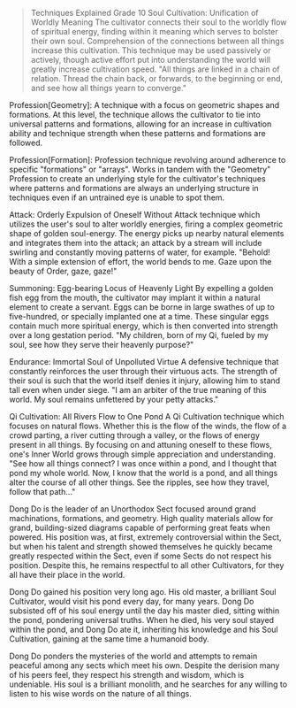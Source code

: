 >Techniques Explained 
Grade 10 Soul Cultivation: Unification of Worldly Meaning 
The cultivator connects their soul to the worldly flow of spiritual energy, finding within it meaning which serves to bolster their own soul. Comprehension of the connections between all things increase this cultivation. This technique may be used passively or actively, though active effort put into understanding the world will greatly increase cultivation speed. 
"All things are linked in a chain of relation. Thread the chain back, or forwards, to the beginning or end, and see how all things yearn to converge."

Profession[Geometry]:
A technique with a focus on geometric shapes and formations. At this level, the technique allows the cultivator to tie into universal patterns and formations, allowing for an increase in cultivation ability and technique strength when these patterns and formations are followed. 

Profession[Formation]:
Profession technique revolving around adherence to specific "formations" or "arrays". Works in tandem with the "Geometry" Profession to create an underlying style for the cultivator's techniques where patterns and formations are always an underlying structure in techniques even if an untrained eye is unable to spot them. 

Attack: Orderly Expulsion of Oneself Without 
Attack technique which utilizes the user's soul to alter worldly energies, firing a complex geometric shape of golden soul-energy. The energy picks up nearby natural elements and integrates them into the attack; an attack by a stream will include swirling and constantly moving patterns of water, for example. 
"Behold! With a simple extension of effort, the world bends to me. Gaze upon the beauty of Order, gaze, gaze!" 

Summoning: Egg-bearing Locus of Heavenly Light 
By expelling a golden fish egg from the mouth, the cultivator may implant it within a natural element to create a servant. Eggs can be borne in large swathes of up to five-hundred, or specially implanted one at a time. These singular eggs contain much more spiritual energy, which is then converted into strength over a long gestation period. 
"My children, born of my Qi, fueled by my soul, see how they serve their heavenly purpose?"

Endurance: Immortal Soul of Unpolluted Virtue 
A defensive technique that constantly reinforces the user through their virtuous acts. The strength of their soul is such that the world itself denies it injury, allowing him to stand tall even when under siege. 
"I am an arbiter of the true meaning of this world. My soul remains unfettered by your petty attacks." 

Qi Cultivation: All Rivers Flow to One Pond 
A Qi Cultivation technique which focuses on natural flows. Whether this is the flow of the winds, the flow of a crowd parting, a river cutting through a valley, or the flows of energy present in all things. By focusing on and attuning oneself to these flows, one's Inner World grows through simple appreciation and understanding. 
"See how all things connect? I was once within a pond, and I thought that pond my whole world. Now, I know that the world is a pond, and all things alter the course of all other things. See the ripples, see how they travel, follow that path..."

Dong Do is the leader of an Unorthodox Sect focused around grand machinations, formations, and geometry. High quality materials allow for grand, building-sized diagrams capable of performing great feats when powered. His position was, at first, extremely controversial within the Sect, but when his talent and strength showed themselves he quickly became greatly respected within the Sect, even if some Sects do not respect his position. Despite this, he remains respectful to all other Cultivators, for they all have their place in the world. 

Dong Do gained his position very long ago. His old master, a brilliant Soul Cultivator, would visit his pond every day, for many years. Dong Do subsisted off of his soul energy until the day his master died, sitting within the pond, pondering universal truths. When he died, his very soul stayed within the pond, and Dong Do ate it, inheriting his knowledge and his Soul Cultivation, gaining at the same time a humanoid body. 

Dong Do ponders the mysteries of the world and attempts to remain peaceful among any sects which meet his own. Despite the derision many of his peers feel, they respect his strength and wisdom, which is undeniable. His soul is a brilliant monolith, and he searches for any willing to listen to his wise words on the nature of all things.